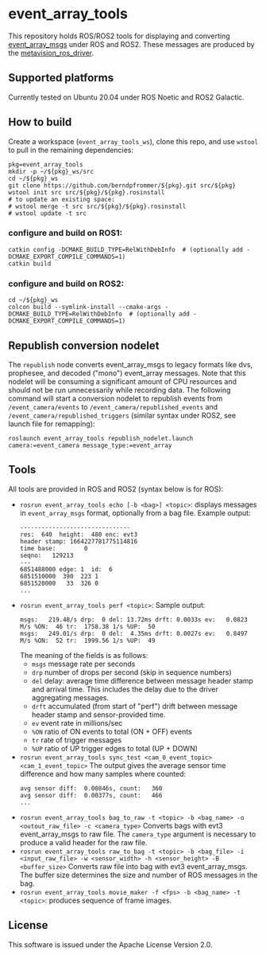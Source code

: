# event_array_tools

This repository holds ROS/ROS2 tools for displaying and converting
[event_array_msgs](https://github.com/berndpfrommer/event_array_msgs)
under ROS and ROS2. These messages are produced by the
[metavision_ros_driver](https://github.com/berndpfrommer/metavision_ros_driver).

## Supported platforms

Currently tested on Ubuntu 20.04 under ROS Noetic and ROS2 Galactic.

## How to build
Create a workspace (``event_array_tools_ws``), clone this repo, and use ``wstool``
to pull in the remaining dependencies:

```
pkg=event_array_tools
mkdir -p ~/${pkg}_ws/src
cd ~/${pkg}_ws
git clone https://github.com/berndpfrommer/${pkg}.git src/${pkg}
wstool init src src/${pkg}/${pkg}.rosinstall
# to update an existing space:
# wstool merge -t src src/${pkg}/${pkg}.rosinstall
# wstool update -t src
```

### configure and build on ROS1:

```
catkin config -DCMAKE_BUILD_TYPE=RelWithDebInfo  # (optionally add -DCMAKE_EXPORT_COMPILE_COMMANDS=1)
catkin build
```

### configure and build on ROS2:

```
cd ~/${pkg}_ws
colcon build --symlink-install --cmake-args -DCMAKE_BUILD_TYPE=RelWithDebInfo  # (optionally add -DCMAKE_EXPORT_COMPILE_COMMANDS=1)
```

## Republish conversion nodelet

The ``republish`` node converts event_array_msgs to legacy formats
like dvs, prophesee, and decoded ("mono") event_array messages. Note
that this nodelet will be consuming a significant amount of CPU
resources and should not be run unnecessarily while recording data.
The following command will start a conversion nodelet to republish
events from ``/event_camera/events`` to
``/event_camera/republished_events`` and
``/event_camera/republished_triggers``
(similar syntax under ROS2, see launch file for remapping):
```
roslaunch event_array_tools republish_nodelet.launch camera:=event_camera message_type:=event_array
```

## Tools

All tools are provided in ROS and ROS2 (syntax below is for ROS):

- ``rosrun event_array_tools echo [-b <bag>] <topic>``: displays messages in
  ``event_array_msgs`` format, optionally from a bag file. Example output:
  ```
  -------------------------------
  res:  640  height:  480 enc: evt3
  header stamp: 1664227781775114816
  time base:        0
  seqno:   129213
  ---
  6851488000 edge: 1  id:  6
  6851510000  390  223 1
  6851520000   33  326 0
  ...
  ```
- ``rosrun event_array_tools perf <topic>``:
  Sample output:
  ```
  msgs:   219.48/s drp:  0 del: 13.72ms drft: 0.0033s ev:   0.0823 M/s %ON:  46 tr:  1758.38 1/s %UP:  50
  msgs:   249.01/s drp:  0 del:  4.35ms drft: 0.0027s ev:   0.8497 M/s %ON:  52 tr:  1999.56 1/s %UP:  49
   ```
   The meaning of the fields is as follows:
   - ``msgs`` message rate per seconds
   - ``drp`` number of drops per second (skip in sequence numbers)
   - ``del`` delay: average time difference between message header
     stamp and arrival time. This includes the delay due to the driver
     aggregating messages.
   - ``drft`` accumulated (from start of "perf") drift between message
     header stamp and sensor-provided time.
   - ``ev`` event rate in millions/sec
   - ``%ON`` ratio of ON events to total (ON + OFF) events
   - ``tr`` rate of trigger messages
   - ``%UP`` ratio of UP trigger edges to total (UP + DOWN)
- ``rosrun event_array_tools sync_test <cam_0_event_topic> <cam_1_event_topic>``
  The output gives the average sensor time difference and how many
  samples where counted:
  ```
  avg sensor diff:  0.00846s, count:   360
  avg sensor diff:  0.00377s, count:   466
  ...
  ```
- ``rosrun event_array_tools bag_to_raw -t <topic> -b <bag_name> -o <outout_raw_file> -c <camera_type>`` 
  Converts bags with evt3 event_array_msgs to raw file. The
  ``camera_type`` argument is necessary to produce a valid header for
  the raw file.
- ``rosrun event_array_tools raw_to_bag -t <topic> -b <bag_file> -i <input_raw_file> -w <sensor_width> -h <sensor_height> -B <buffer_size>``
  Converts raw file into bag with evt3 event_array_msgs. The buffer
  size determines the size and number of ROS messages in the bag.
- ``rosrun event_array_tools movie_maker -f <fps> -b <bag_name> -t <topic>``:
  produces sequence of frame images.
  
## License

This software is issued under the Apache License Version 2.0.
